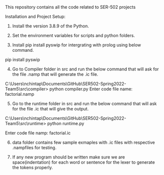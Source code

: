 This repository contains all the code related to SER-502 projects


Installation and Project Setup:

1) Install the version 3.8.9 of the Python.

2) Set the environment variables for scripts and python folders.

3) Install pip install pyswip for intergrating with prolog using below command.

pip install pyswip

4) Go to Compiler folder in src and run the below command that will ask for the file .namp that will generate the .ic file.

C:\Users\nchintap\Documents\GitHub\SER502-Spring2022-Team5\src\compiler> python compiler.py
Enter code file name: factorial.namp

5) Go to the runtime folder in src and run the below command that will ask for the file .ic that will give the output.

C:\Users\nchintap\Documents\GitHub\SER502-Spring2022-Team5\src\runtime> python runtime.py

Enter code file namp: factorial.ic

6) data folder contains few sample exmaples with .ic files with respective .nampfiles for testing.

7) If any new program should be written make sure we are space(indentation)  for each word or sentence for the lexer to generate the tokens properly.
